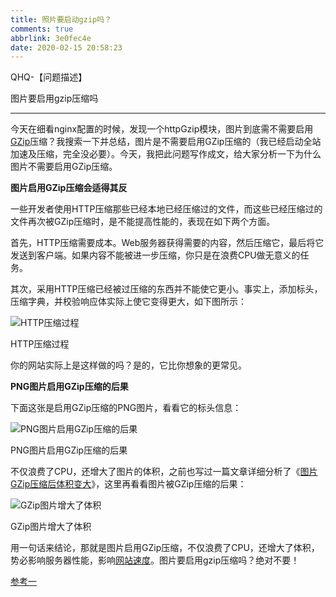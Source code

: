 ```yaml
---
title: 照片要启动gzip吗？
comments: true
abbrlink: 3e0fec4e
date: 2020-02-15 20:58:23
---
```


 QHQ-【问题描述】

图片要启用gzip压缩吗

<!-- more -->

------

今天在细看nginx配置的时候，发现一个httpGzip模块，图片到底需不需要启用[GZip](http://www.webkaka.com/blog/catalog.asp?tags=gzip)压缩？我搜索一下并总结，图片是不需要启用GZip压缩的（我已经启动全站加速及压缩，完全没必要）。今天，我把此问题写作成文，给大家分析一下为什么图片不需要启用GZip压缩。

**图片启用GZip压缩会适得其反**

一些开发者使用HTTP压缩那些已经本地已经压缩过的文件，而这些已经压缩过的文件再次被GZip压缩时，是不能提高性能的，表现在如下两个方面。

首先，HTTP压缩需要成本。Web服务器获得需要的内容，然后压缩它，最后将它发送到客户端。如果内容不能被进一步压缩，你只是在浪费CPU做无意义的任务。

其次，采用HTTP压缩已经被过压缩的东西并不能使它更小。事实上，添加标头，压缩字典，并校验响应体实际上使它变得更大，如下图所示：

![HTTP压缩过程](http://www.webkaka.com/blog/upload/2015/4/201504071807467506.gif)

HTTP压缩过程

你的网站实际上是这样做的吗？是的，它比你想象的更常见。

**PNG图片启用GZip压缩的后果**

下面这张是启用GZip压缩的PNG图片，看看它的标头信息：

![PNG图片启用GZip压缩的后果](http://www.webkaka.com/blog/upload/2015/4/201504071814136340.gif)

PNG图片启用GZip压缩的后果

不仅浪费了CPU，还增大了图片的体积，之前也写过一篇文章详细分析了《[图片GZip压缩后体积变大](http://www.webkaka.com/blog/archives/picture-and-gzip.html)》，这里再看看图片被GZip压缩的后果：

![GZip图片增大了体积](http://www.webkaka.com/blog/upload/2015/4/201504071816024886.gif)

GZip图片增大了体积

用一句话来结论，那就是图片启用GZip压缩，不仅浪费了CPU，还增大了体积，势必影响服务器性能，影响[网站速度](http://www.webkaka.com/)。图片要启用gzip压缩吗？绝对不要！

[参考一](https://blog.csdn.net/yu870646595/article/details/52052392)

